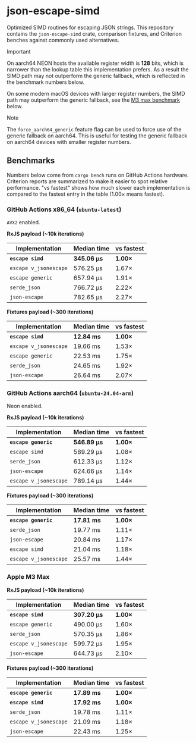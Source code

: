 # json-escape-simd

Optimized SIMD routines for escaping JSON strings. This repository contains the `json-escape-simd` crate, comparison fixtures, and Criterion benches against commonly used alternatives.

> [!IMPORTANT]
>
> On aarch64 NEON hosts the available register width is **128** bits, which is narrower than the lookup table this implementation prefers. As a result the SIMD path may not outperform the generic fallback, which is reflected in the benchmark numbers below.
>
> On some modern macOS devices with larger register numbers, the SIMD path may outperform the generic fallback, see the [M3 max benchmark](#apple-m3-max) below.

> [!NOTE]
>
> The `force_aarch64_generic` feature flag can be used to force use of the generic fallback on aarch64. This is useful for testing the generic fallback on aarch64 devices with smaller register numbers.

## Benchmarks

Numbers below come from `cargo bench` runs on GitHub Actions hardware. Criterion reports are summarized to make it easier to spot relative performance. "vs fastest" shows how much slower each implementation is compared to the fastest entry in the table (1.00× means fastest).

### GitHub Actions x86_64 (`ubuntu-latest`)

`AVX2` enabled.

**RxJS payload (~10k iterations)**

| Implementation        | Median time   | vs fastest |
| --------------------- | ------------- | ---------- |
| **`escape simd`**     | **345.06 µs** | **1.00×**  |
| `escape v_jsonescape` | 576.25 µs     | 1.67×      |
| `escape generic`      | 657.94 µs     | 1.91×      |
| `serde_json`          | 766.72 µs     | 2.22×      |
| `json-escape`         | 782.65 µs     | 2.27×      |

**Fixtures payload (~300 iterations)**

| Implementation        | Median time  | vs fastest |
| --------------------- | ------------ | ---------- |
| **`escape simd`**     | **12.84 ms** | **1.00×**  |
| `escape v_jsonescape` | 19.66 ms     | 1.53×      |
| `escape generic`      | 22.53 ms     | 1.75×      |
| `serde_json`          | 24.65 ms     | 1.92×      |
| `json-escape`         | 26.64 ms     | 2.07×      |

### GitHub Actions aarch64 (`ubuntu-24.04-arm`)

Neon enabled.

**RxJS payload (~10k iterations)**

| Implementation        | Median time   | vs fastest |
| --------------------- | ------------- | ---------- |
| **`escape generic`**  | **546.89 µs** | **1.00×**  |
| `escape simd`         | 589.29 µs     | 1.08×      |
| `serde_json`          | 612.33 µs     | 1.12×      |
| `json-escape`         | 624.66 µs     | 1.14×      |
| `escape v_jsonescape` | 789.14 µs     | 1.44×      |

**Fixtures payload (~300 iterations)**

| Implementation        | Median time  | vs fastest |
| --------------------- | ------------ | ---------- |
| **`escape generic`**  | **17.81 ms** | **1.00×**  |
| `serde_json`          | 19.77 ms     | 1.11×      |
| `json-escape`         | 20.84 ms     | 1.17×      |
| `escape simd`         | 21.04 ms     | 1.18×      |
| `escape v_jsonescape` | 25.57 ms     | 1.44×      |

### Apple M3 Max



**RxJS payload (~10k iterations)**

| Implementation        | Median time   | vs fastest |
| --------------------- | ------------- | ---------- |
| **`escape simd`**     | **307.20 µs** | **1.00×**  |
| `escape generic`      | 490.00 µs     | 1.60×      |
| `serde_json`          | 570.35 µs     | 1.86×      |
| `escape v_jsonescape` | 599.72 µs     | 1.95×      |
| `json-escape`         | 644.73 µs     | 2.10×      |

**Fixtures payload (~300 iterations)**

| Implementation        | Median time  | vs fastest |
| --------------------- | ------------ | ---------- |
| **`escape generic`**  | **17.89 ms** | **1.00×**  |
| **`escape simd`**     | **17.92 ms** | **1.00×**  |
| `serde_json`          | 19.78 ms     | 1.11×      |
| `escape v_jsonescape` | 21.09 ms     | 1.18×      |
| `json-escape`         | 22.43 ms     | 1.25×      |
